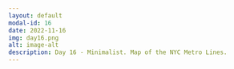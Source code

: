 ```yaml
---
layout: default
modal-id: 16
date: 2022-11-16
img: day16.png
alt: image-alt
description: Day 16 - Minimalist. Map of the NYC Metro Lines.
---
```

